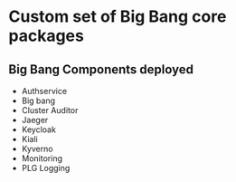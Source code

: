 # Custom set of Big Bang core packages

## Big Bang Components deployed

- Authservice
- Big bang
- Cluster Auditor
- Jaeger
- Keycloak
- Kiali
- Kyverno
- Monitoring
- PLG Logging

